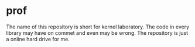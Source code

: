 # prof
The name of this repository is short for kernel laboratory. The code in every
library may have on commet and even may be wrong. The repository is just a
online hard drive for me.
